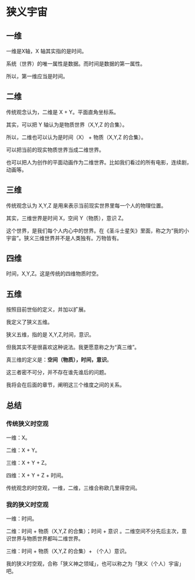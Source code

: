 
# 狭义宇宙

## 一维

一维是X轴，X 轴其实指的是时间。

系统（世界）的唯一属性是数据。而时间是数据的第一属性。

所以，第一维应当是时间。

## 二维

传统观念认为，二维是 X + Y。平面直角坐标系。

其实，可以把 Y 轴认为是物质世界（X,Y,Z 的合集）。

所以，二维也可以认为是时间（X） + 物质（X,Y,Z 的合集）。

可以把当前的现实物质世界当成二维世界。

也可以把人为创作的平面动画作为二维世界。比如我们看过的所有电影，连续剧，动画等。

## 三维

传统观念认为 X,Y,Z 是用来表示当前现实世界里每一个人的物理位置。

其实，三维世界是时间 X，空间 Y（物质），意识 Z。

这个世界，是我们每个人内心中的世界。在《圣斗士星矢》里面，称之为“我的小宇宙”。狭义三维世界并不是人类独有。万物皆有。

## 四维

时间，X,Y,Z。这是传统的四维物质时空。

## 五维


按照目前世俗的定义，并加以扩展。

我定义了狭义五维。

狭义五维，指的是 X,Y,Z,时间，意识。

但我其实不是很喜欢这种说法。我更愿意称之为“真三维”。

真三维的定义是：**空间（物质），时间，意识**。

这三者密不可分，并不存在谁先谁后的问题。

我将会在后面的章节，阐明这三个维度之间的关系。

## 总结

### 传统狭义时空观

一维：X。

二维：X + Y。

三维：X + Y + Z。

四维：X + Y + Z + 时间。

传统观念的时空观，一维，二维，三维合称欧几里得空间。

### 我的狭义时空观

一维：时间。

二维：时间 + 物质（X,Y,Z 的合集）；时间 + 意识 。二维空间不分先后主次，意识世界与物质世界都叫二维世界。

三维：时间 + 物质（X,Y,Z 的合集）+ （个人）意识。

我的狭义时空观，合称「狭义神之领域」，也可以称之为「狭义（个人）宇宙」吧。






